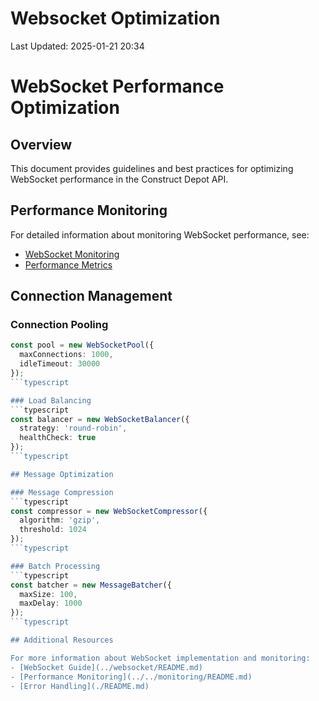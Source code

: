 # Websocket Optimization

Last Updated: 2025-01-21 20:34

# WebSocket Performance Optimization

## Overview

This document provides guidelines and best practices for optimizing WebSocket performance in the Construct Depot API.

## Performance Monitoring

For detailed information about monitoring WebSocket performance, see:
- [WebSocket Monitoring](../../monitoring/README.md#websockets)
- [Performance Metrics](../../monitoring/README.md#metrics)

## Connection Management

### Connection Pooling
```typescript
const pool = new WebSocketPool({
  maxConnections: 1000,
  idleTimeout: 30000
});
```typescript

### Load Balancing
```typescript
const balancer = new WebSocketBalancer({
  strategy: 'round-robin',
  healthCheck: true
});
```typescript

## Message Optimization

### Message Compression
```typescript
const compressor = new WebSocketCompressor({
  algorithm: 'gzip',
  threshold: 1024
});
```typescript

### Batch Processing
```typescript
const batcher = new MessageBatcher({
  maxSize: 100,
  maxDelay: 1000
});
```typescript

## Additional Resources

For more information about WebSocket implementation and monitoring:
- [WebSocket Guide](../websocket/README.md)
- [Performance Monitoring](../../monitoring/README.md)
- [Error Handling](./README.md) 